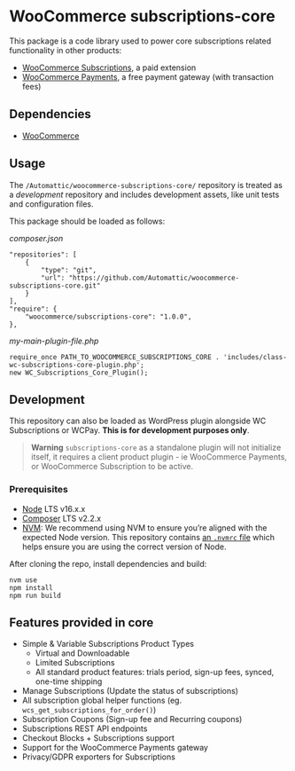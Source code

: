 # WooCommerce subscriptions-core

This package is a code library used to power core subscriptions related functionality in other products:

 - [WooCommerce Subscriptions](https://woocommerce.com/products/woocommerce-subscriptions/), a paid extension 
 - [WooCommerce Payments](https://woocommerce.com/products/woocommerce-payments/), a free payment gateway (with transaction fees)

## Dependencies

 - [WooCommerce](https://woocommerce.com/download/)

## Usage

The `/Automattic/woocommerce-subscriptions-core/` repository is treated as a _development_ repository and includes development assets, like unit tests and configuration files.

This package should be loaded as follows:

*composer.json*
```
"repositories": [
    {
        "type": "git",
        "url": "https://github.com/Automattic/woocommerce-subscriptions-core.git"
    }
],
"require": {
    "woocommerce/subscriptions-core": "1.0.0",
},
```

*my-main-plugin-file.php*
```
require_once PATH_TO_WOOCOMMERCE_SUBSCRIPTIONS_CORE . 'includes/class-wc-subscriptions-core-plugin.php';
new WC_Subscriptions_Core_Plugin();
```

## Development

This repository can also be loaded as WordPress plugin alongside WC Subscriptions or WCPay. **This is for development purposes only**.

> **Warning**
> `subscriptions-core` as a standalone plugin will not initialize itself, it requires a client product plugin - ie WooCommerce Payments, or WooCommerce Subscription to be active.

### Prerequisites
- [Node](https://nodejs.org/en/) LTS v16.x.x
- [Composer](https://getcomposer.org/doc/00-intro.md) LTS v2.2.x
- [NVM](https://github.com/nvm-sh/nvm#installing-and-updating): We recommend using NVM to ensure you’re aligned with the expected Node version. This repository contains [an `.nvmrc` file](.nvmrc) which helps ensure you are using the correct version of Node.

After cloning the repo, install dependencies and build:

```
nvm use
npm install
npm run build
```

## Features provided in core

- Simple & Variable Subscriptions Product Types
  - Virtual and Downloadable
  - Limited Subscriptions
  - All standard product features: trials period, sign-up fees, synced, one-time shipping
- Manage Subscriptions (Update the status of subscriptions)
- All subscription global helper functions (eg. `wcs_get_subscriptions_for_order()`)
- Subscription Coupons (Sign-up fee and Recurring coupons)
- Subscriptions REST API endpoints
- Checkout Blocks + Subscriptions support
- Support for the WooCommerce Payments gateway
- Privacy/GDPR exporters for Subscriptions

 

